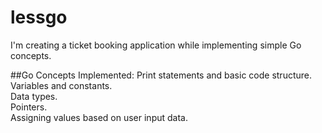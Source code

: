 #  lessgo
I'm creating a ticket booking application while implementing simple Go concepts.

##Go Concepts Implemented: 
    Print statements and basic code structure.\
    Variables and constants.\
    Data types.\
    Pointers.\
    Assigning values based on user input data.
